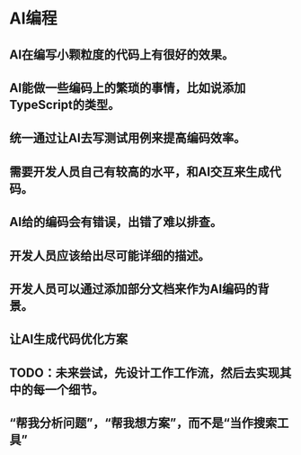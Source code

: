 # AI编程


## AI在编写小颗粒度的代码上有很好的效果。
## AI能做一些编码上的繁琐的事情，比如说添加TypeScript的类型。
## 统一通过让AI去写测试用例来提高编码效率。
## 需要开发人员自己有较高的水平，和AI交互来生成代码。
## AI给的编码会有错误，出错了难以排查。
## 开发人员应该给出尽可能详细的描述。
## 开发人员可以通过添加部分文档来作为AI编码的背景。
## 让AI生成代码优化方案
## TODO：未来尝试，先设计工作工作流，然后去实现其中的每一个细节。
## “帮我分析问题”，“帮我想方案”，而不是“当作搜索工具”
